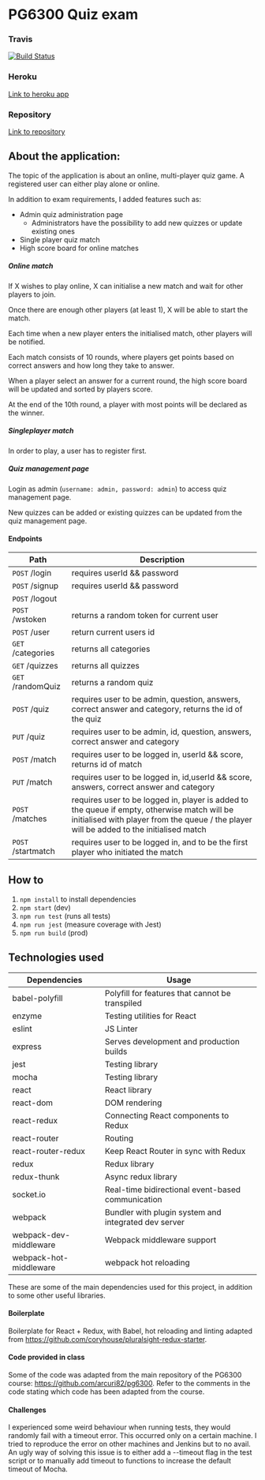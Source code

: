 # PG6300 Quiz exam

### Travis
[![Build Status](https://travis-ci.com/stellaselena/pg6300-quiz-exam.svg?token=xqfmXCaJoqxaqpsVZGP3&branch=master)](https://travis-ci.com/stellaselena/pg6300-quiz-exam)

### Heroku
[Link to heroku app](https://stella-quiz-app.herokuapp.com)

### Repository
[Link to repository](https://github.com/stellaselena/PG6300-quiz-exam)

## About the application:
The topic of the application is about an online, multi-player quiz game. A registered user can either play alone or online.

In addition to exam requirements, I added features such as:
- Admin quiz administration page
  - Administrators have the possibility to add new quizzes or update existing ones
- Single player quiz match
- High score board for online matches

##### Online match

If X wishes to play online, X can initialise a new match and wait for other players to join. 

Once there are enough other players (at least 1), X will be able to start the match. 

Each time when a new player enters the initialised match, other players will be notified.

Each match consists of 10 rounds, where players get points based on correct answers and how long they take to answer.

When a player select an answer for a current round, the high score board will be updated and sorted by players score. 

At the end of the 10th round, a player with most points will be declared as the winner.

##### Singleplayer match

In order to play, a user has to register first.

##### Quiz management page
Login as admin (`username: admin, password: admin`) to access quiz management page.
 
New quizzes can be added or existing quizzes can be updated from the quiz management page.

#### Endpoints
| **Path** | **Description** |
|----------|-------
|`POST` /login| requires userId && password
|`POST` /signup| requires userId && password
|`POST` /logout| 
|`POST` /wstoken| returns a random token for current user
|`POST` /user	| return current users id
|`GET` /categories| returns all categories
|`GET` /quizzes | returns all quizzes |
|`GET` /randomQuiz | returns a random quiz |
|`POST` /quiz | requires user to be admin, question, answers, correct answer and category, returns the id of the quiz |
|`PUT` /quiz | requires user to be admin, id, question, answers, correct answer and category |
|`POST` /match | requires user to be logged in, userId && score, returns id of match |
|`PUT` /match | requires user to be logged in, id,userId && score, answers, correct answer and category |
|`POST` /matches | requires user to be logged in,  player is added to the queue if empty, otherwise match will be initialised with player from the queue / the player will be added to the initialised match
|`POST` /startmatch | requires user to be logged in, and to be the first player who initiated the match

## How to
1. `npm install` to install dependencies
2. `npm start` (dev)
3. `npm run test` (runs all tests)
4. `npm run jest` (measure coverage with Jest)
5. `npm run build` (prod)

## Technologies used

| **Dependencies** | **Usage**  |
|----------|-------|
|babel-polyfill| Polyfill for features that cannot be transpiled|
|enzyme|  Testing utilities for React|
|eslint| JS Linter|
|express| Serves development and production builds
|jest	| Testing library
|mocha| Testing library
|react | React library |
|react-dom|DOM rendering |
|react-redux|Connecting React components to Redux |
|react-router|Routing |
|react-router-redux|Keep React Router in sync with Redux|
|redux| Redux library |
|redux-thunk| Async redux library|
|socket.io| Real-time bidirectional event-based communication|
|webpack| Bundler with plugin system and integrated dev server
|webpack-dev-middleware	| Webpack middleware support 
|webpack-hot-middleware	| webpack hot reloading

These are some of the main dependencies used for this project, in addition to some other useful libraries.
  
#### Boilerplate
Boilerplate for React + Redux, with Babel, hot reloading and linting adapted from
https://github.com/coryhouse/pluralsight-redux-starter.

#### Code provided in class
Some of the code was adapted from the main repository of the PG6300 course: https://github.com/arcuri82/pg6300.
Refer to the comments in the code stating which code has been adapted from the course.

#### Challenges
I experienced some weird behaviour when running tests, they would randomly fail
with a timeout error. This occurred only on a certain machine. I tried to reproduce the error
on other machines and Jenkins but to no avail. An ugly way of solving this issue is to either add
a --timeout flag in the test script or to manually add timeout to functions to increase the default timeout of Mocha.
